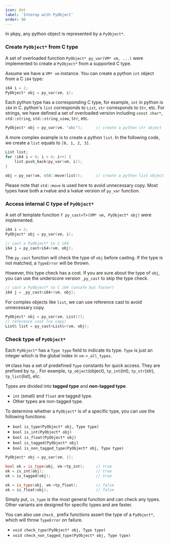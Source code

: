 ```yaml
---
icon: dot
label: 'Interop with PyObject'
order: 90
---
```


In pkpy, any python object is represented by a `PyObject*`.


### Create `PyObject*` from C type

A set of overloaded function `PyObject* py_var(VM* vm, ...)` were implemented to
create a `PyObject*` from a supported C type.

Assume we have a `VM* vm` instance.
You can create a python `int` object from a C `i64` type:

```cpp
i64 i = 2;
PyObject* obj = py_var(vm, i);
```

Each python type has a corresponding C type, for example, `int` in python is `i64` in C.
python's `list` corresponds to `List`, `str` corresponds to `Str`, etc.
For strings, we have defined
a set of overloaded version including `const char*`, `std::string`, `std::string_view`, `Str`, etc.

```cpp
PyObject* obj = py_var(vm, "abc");		// create a python str object
```

A more complex example is to create a python `list`.
In the following code, we create a `list` equals to `[0, 1, 2, 3]`.

```cpp
List list;
for (i64 i = 0; i < 4; i++) {
    list.push_back(py_var(vm, i));
}

obj = py_var(vm, std::move(list));		// create a python list object
```

Please note that `std::move` is used here to avoid unnecessary copy.
Most types have both a rvalue and a lvalue version of `py_var` function.

### Access internal C type of `PyObject*`

A set of template function `T py_cast<T>(VM* vm, PyObject* obj)` were implemented.

```cpp
i64 i = 2;
PyObject* obj = py_var(vm, i);

// cast a PyObject* to C i64
i64 j = py_cast<i64>(vm, obj);
```

The `py_cast` function will check the type of `obj` before casting.
If the type is not matched, a `TypeError` will be thrown.

However, this type check has a cost. If you are sure about the type of `obj`,
you can use the underscore version `_py_cast` to skip the type check.

```cpp
// cast a PyObject* to C i64 (unsafe but faster)
i64 j = _py_cast<i64>(vm, obj);		
```

For complex objects like `list`, we can use reference cast to avoid unnecessary copy.

```cpp
PyObject* obj = py_var(vm, List());
// reference cast (no copy)
List& list = py_cast<List&>(vm, obj);
```

### Check type of `PyObject*`

Each `PyObject*` has a `Type type` field to indicate its type.
`Type` is just an integer which is the global index in `vm->_all_types`.

`VM` class has a set of predefined `Type` constants for quick access.
They are prefixed by `tp_`. For example, `tp_object`(object),
`tp_int`(int), `tp_str`(str), `tp_list`(list), etc.

Types are divided into **tagged type** and **non-tagged type**.
+ `int` (small) and `float` are tagged type.
+ Other types are non-tagged type.

To determine whether a `PyObject*` is of a specific type,
you can use the following functions:

+ `bool is_type(PyObject* obj, Type type)`
+ `bool is_int(PyObject* obj)`
+ `bool is_float(PyObject* obj)`
+ `bool is_tagged(PyObject* obj)`
+ `bool is_non_tagged_type(PyObject* obj, Type type)`

```cpp
PyObject* obj = py_var(vm, 1);

bool ok = is_type(obj, vm->tp_int);		// true
ok = is_int(obj);						// true
ok = is_tagged(obj);					// true

ok = is_type(obj, vm->tp_float);		// false
ok = is_float(obj);						// false
```

Simply put, `is_type` is the most general function and can check any types.
Other variants are designed for specific types and are faster.

You can also use `check_` prefix functions assert the type of a `PyObject*`,
which will throw `TypeError` on failure.

+ `void check_type(PyObject* obj, Type type)`
+ `void check_non_tagged_type(PyObject* obj, Type type)`